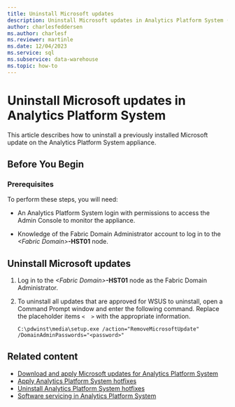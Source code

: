 ```yaml
---
title: Uninstall Microsoft updates
description: Uninstall Microsoft updates in Analytics Platform System (APS).
author: charlesfeddersen
ms.author: charlesf
ms.reviewer: martinle
ms.date: 12/04/2023
ms.service: sql
ms.subservice: data-warehouse
ms.topic: how-to
---
```


# Uninstall Microsoft updates in Analytics Platform System
This article describes how to uninstall a previously installed Microsoft update on the Analytics Platform System appliance.  
  
## Before You Begin
  
### Prerequisites
To perform these steps, you will need:  
  
-   An Analytics Platform System login with permissions to access the Admin Console to monitor the appliance.  
  
-   Knowledge of the Fabric Domain Administrator account to log in to the *\<Fabric Domain\>***-HST01** node.  
  
## <a id="HowToUninstallMSFT"></a> Uninstall Microsoft updates
  
1. Log in to the *\<Fabric Domain\>***-HST01** node as the Fabric Domain Administrator.  
  
1. To uninstall all updates that are approved for WSUS to uninstall, open a Command Prompt window and enter the following command. Replace the placeholder items `<  >` with the appropriate information.  
  
    ```console
    C:\pdwinst\media\setup.exe /action="RemoveMicrosoftUpdate" /DomainAdminPasswords="<password>"  
    ```  
  
## Related content

- [Download and apply Microsoft updates for Analytics Platform System](download-and-apply-microsoft-updates.md)
- [Apply Analytics Platform System hotfixes](apply-analytics-platform-system-hotfixes.md)
- [Uninstall Analytics Platform System hotfixes](uninstall-analytics-platform-system-hotfixes.md)
- [Software servicing in Analytics Platform System](software-servicing.md)
